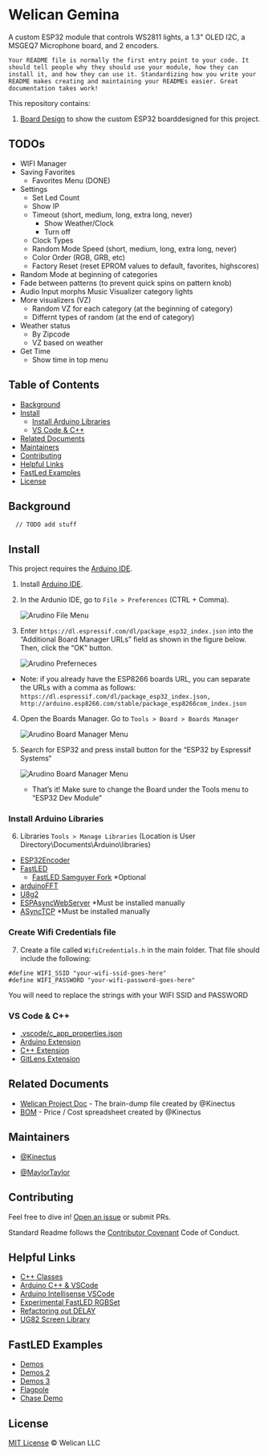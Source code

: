 # Welican Gemina

A custom ESP32 module that controls WS2811 lights, a 1.3" OLED I2C, a MSGEQ7 Microphone board, and 2 encoders.

```
Your README file is normally the first entry point to your code. It should tell people why they should use your module, how they can install it, and how they can use it. Standardizing how you write your README makes creating and maintaining your READMEs easier. Great documentation takes work!
```

This repository contains:

1. [Board Design](BOARD_DESIGN.md) to show the custom ESP32 boarddesigned for this project.

## TODOs

- WIFI Manager
- Saving Favorites
  - Favorites Menu (DONE)
- Settings
  - Set Led Count
  - Show IP
  - Timeout (short, medium, long, extra long, never)
    - Show Weather/Clock
    - Turn off
  - Clock Types
  - Random Mode Speed (short, medium, long, extra long, never)
  - Color Order (RGB, GRB, etc)
  - Factory Reset (reset EPROM values to default, favorites, highscores)
- Random Mode at beginning of categories
- Fade between patterns (to prevent quick spins on pattern knob)
- Audio Input morphs Music Visualizer category lights
- More visualizers (VZ)
  - Random VZ for each category (at the beginning of category)
  - Differnt types of random (at the end of category)
- Weather status
  - By Zipcode
  - VZ based on weather
- Get Time
  - Show time in top menu


## Table of Contents

- [Background](#background)
- [Install](#install)
  - [Install Arduino Libraries](#install-arduino-libraries)
  - [VS Code & C++](#vs-code-&-c++)
- [Related Documents](#related-documents)
- [Maintainers](#maintainers)
- [Contributing](#contributing)
- [Helpful Links](#helpful-links)
- [FastLed Examples](#fastled-examples)
- [License](#license)

## Background
```
  // TODO add stuff
```
## Install

This project requires the [Arduino IDE](https://www.arduino.cc/en/Main/Software).

1. Install [Arduino IDE](https://www.arduino.cc/en/Main/Software).
2. In the Ardunio IDE, go to `File > Preferences` (CTRL + Comma).
    
    ![Arudino File Menu](/images/docs/Arduino_File_Menu.png)

3. Enter `https://dl.espressif.com/dl/package_esp32_index.json` into the “Additional Board Manager URLs” field as shown in the figure below. Then, click the “OK” button.

    ![Arudino Preferneces](/images/docs/Arduino_Preferences.png)

  - Note: if you already have the ESP8266 boards URL, you can separate the URLs with a comma as follows:
  `https://dl.espressif.com/dl/package_esp32_index.json, http://arduino.esp8266.com/stable/package_esp8266com_index.json`

4. Open the Boards Manager. Go to `Tools > Board > Boards Manager`

    ![Arudino Board Manager Menu](/images/docs/Arduino_Board_Manager_Menu.png)

5. Search for ESP32 and press install button for the “ESP32 by Espressif Systems“

    ![Arudino Board Manager Menu](/images/docs/Arduino_Board_Manager_esp32.png)

    - That’s it! Make sure to change the Board under the Tools menu to “ESP32 Dev Module”

### Install Arduino Libraries

6. Libraries `Tools > Manage Libraries` (Location is User Directory\Documents\Arduino\libraries)
  - [ESP32Encoder](https://github.com/madhephaestus/ESP32Encoder)
  - [FastLED](https://github.com/FastLED/FastLED/wiki)
    - [FastLED Samguyer Fork](https://github.com/samguyer/FastLED) *Optional
  - [arduinoFFT](https://github.com/kosme/arduinoFFT)
  - [U8g2](https://github.com/olikraus/u8g2/wiki/u8g2reference)
  - [ESPAsyncWebServer](https://github.com/me-no-dev/ESPAsyncWebServer) *Must be installed manually
  - [ASyncTCP](https://github.com/me-no-dev/AsyncTCP) *Must be installed manually

### Create Wifi Credentials file

7. Create a file called `WifiCredentials.h` in the main folder.
That file should include the following:
```
#define WIFI_SSID "your-wifi-ssid-goes-here"
#define WIFI_PASSWORD "your-wifi-password-goes-here"
```

You will need to replace the strings with your WIFI SSID and PASSWORD

### VS Code & C++
  - [.vscode/c_app_properties.json](https://code.visualstudio.com/docs/cpp/customize-default-settings-cpp)
  - [Arduino Extension](https://marketplace.visualstudio.com/items?itemName=vsciot-vscode.vscode-arduino)
  - [C++ Extension](https://marketplace.visualstudio.com/items?itemName=ms-vscode.cpptools)
  - [GitLens Extension](https://marketplace.visualstudio.com/items?itemName=eamodio.gitlens)

## Related Documents

- [Welican Project Doc](https://docs.google.com/document/d/e/2PACX-1vS1qt4seWkiZLkJHX4LD_V3VYEt1su2fU610a7UOJ1a_LkRgppqzjMMRaHVzRj_jQmDRsJIRdGVeDGK/pub) - The brain-dump file created by @Kinectus
- [BOM](https://docs.google.com/spreadsheets/d/1Lj1XwBXrHm5YGtD2jA4sHXP_yh42TAKp-GVNhS_lHCg/edit?usp=sharing) - Price / Cost spreadsheet created by @Kinectus

## Maintainers

  - [@Kinectus](https://github.com/Kineticus/)

  - [@MaylorTaylor](https://github.com/MaylorTaylor/)

## Contributing

Feel free to dive in! [Open an issue](https://github.com/Kineticus/Welican_Gemina/issues/new) or submit PRs.

Standard Readme follows the [Contributor Covenant](http://contributor-covenant.org/version/1/3/0/) Code of Conduct.

## Helpful Links

  - [C++ Classes](https://www.stroustrup.com/C++11FAQ.html#member-init)
  - [Arduino C++ & VSCode](https://learn.sparkfun.com/tutorials/efficient-arduino-programming-with-arduino-cli-and-visual-studio-code/all)
  - [Arduino Intellisense VSCode](https://cuneyt.aliustaoglu.biz/en/enabling-arduino-intellisense-with-visual-studio-code/)
  - [Experimental FastLED RGBSet](https://github.com/FastLED/FastLED/wiki/RGBSet-Reference)
  - [Refactoring out DELAY](https://forum.arduino.cc/index.php?topic=537644.0)
  - [UG82 Screen Library](https://github.com/olikraus/u8g2)

## FastLED Examples

  - [Demos](https://github.com/atuline/FastLED-Demos)
  - [Demos 2](https://github.com/marmilicious/FastLED_examples)
  - [Demos 3](https://www.tweaking4all.com/hardware/arduino/adruino-led-strip-effects/)
  - [Flagpole](https://github.com/chemdoc77/CD77_FastLED_Projects/tree/master/CD77_Flagpole_Project)
  - [Chase Demo](https://github.com/chemdoc77/CD77_FastLED/tree/master/CD77_Chase_Demo)

## License

[MIT License](/LICENSE.md) © Welican LLC
